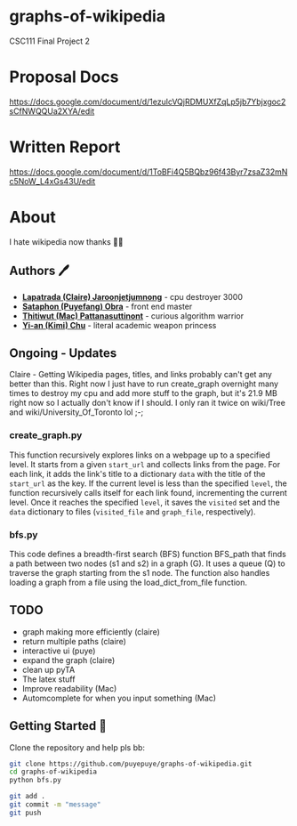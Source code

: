 # graphs-of-wikipedia

CSC111 Final Project 2 

# Proposal Docs
https://docs.google.com/document/d/1ezulcVQjRDMUXfZqLp5jb7Ybjxgoc2sCfNWQQUa2XYA/edit

# Written Report
https://docs.google.com/document/d/1ToBFi4Q5BQbz96f43Byr7zsaZ32mNc5NoW_L4xGs43U/edit

# About

I hate wikipedia now thanks 📜✨

## Authors 🖊️

- **[Lapatrada (Claire) Jaroonjetjumnong](https://github.com/help)**  - cpu destroyer 3000
- **[Sataphon (Puyefang) Obra](https://github.com/puyepuye)** - front end master
- **[Thitiwut (Mac) Pattanasuttinont](https://github.com/aFluffyHotdog)** - curious algorithm warrior
- **[Yi-an (Kimi) Chu](https://github.com/??????)** - literal academic weapon princess

## Ongoing - Updates
Claire - Getting Wikipedia pages, titles, and links probably can't get any better than this. Right now I just have to run create_graph overnight many times to destroy my cpu and add more stuff to the graph, but it's 21.9 MB right now so I actually don't know if I should. I only ran it twice on wiki/Tree and wiki/University_Of_Toronto lol ;-;

### create_graph.py
This function recursively explores links on a webpage up to a specified level. It starts from a given `start_url` and collects links from the page. For each link, it adds the link's title to a dictionary `data` with the title of the `start_url` as the key. If the current level is less than the specified `level`, the function recursively calls itself for each link found, incrementing the current level. Once it reaches the specified `level`, it saves the `visited` set and the `data` dictionary to files (`visited_file` and `graph_file`, respectively).

### bfs.py
This code defines a breadth-first search (BFS) function BFS_path that finds a path between two nodes (s1 and s2) in a graph (G). It uses a queue (Q) to traverse the graph starting from the s1 node. The function also handles loading a graph from a file using the load_dict_from_file function. 

## TODO
- graph making more efficiently (claire)
- return multiple paths (claire)
- interactive ui (puye)
- expand the graph (claire)
- clean up pyTA
- The latex stuff
- Improve readability (Mac)
- Automcomplete for when you input something (Mac)

## Getting Started 🚀

Clone the repository and help pls bb:

```bash
git clone https://github.com/puyepuye/graphs-of-wikipedia.git
cd graphs-of-wikipedia
python bfs.py

git add .
git commit -m "message"
git push
